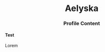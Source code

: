 <h1 align="center">Aelyska</h1>
<h3 align="center" class="header">Profile Content</h3>

<h4>Test</h4>
<p>Lorem</p>
